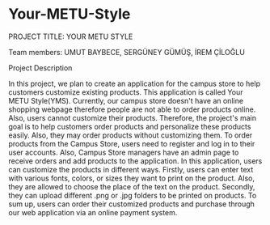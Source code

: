 # Your-METU-Style

PROJECT TITLE: YOUR METU STYLE

Team members:
UMUT BAYBECE, SERGÜNEY GÜMÜŞ, İREM ÇİLOĞLU

Project Description

In this project, we plan to create an application for the campus store to help customers customize existing products. This application is called Your METU Style(YMS). Currently, our campus store doesn't have an online shopping webpage therefore people are not able to order products online. Also, users cannot customize their products. Therefore, the project's main goal is to help customers order products and personalize these products easily. Also, they may order products without customizing them. To order products from the Campus Store, users need to register and log in to their user accounts. Also, Campus Store managers have an admin page to receive orders and add products to the application. In this application, users can customize the products in different ways. Firstly, users can enter text with various fonts, colors, or sizes they want to print on the product. Also, they are allowed to choose the place of the text on the product. Secondly, they can upload different .png or .jpg folders to be printed on products. To sum up, users can order their customized products and purchase through our web application via an online payment system.


